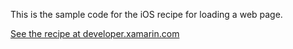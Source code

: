 This is the sample code for the iOS recipe for loading a web page.

[See the recipe at developer.xamarin.com](http://developer.xamarin.com/recipes/ios/content_controls/web_view/load_a_web_page/)
